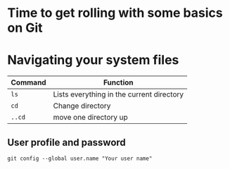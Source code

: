 # Time to get rolling with some basics on Git

# Navigating your system files 

Command | Function
------- | --------
```ls```| Lists everything in the current directory
```cd```| Change directory
```..cd```| move one directory up

## User profile and password

```
git config --global user.name "Your user name"
```
